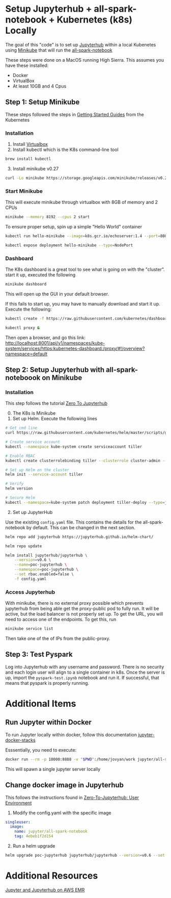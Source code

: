 # Setup Jupyterhub + all-spark-notebook + Kubernetes (k8s) Locally

The goal of this "code" is to set up [Jupyterhub](https://github.com/jupyterhub/jupyterhub) within a local Kubenetes using [Minikube](https://kubernetes.io/docs/getting-started-guides/minikube/) that will run the [all-spark-notebook]( https://github.com/jupyter/docker-stacks/tree/master/all-spark-notebook)

These steps were done on a MacOS running High Sierra. This assumes you have these installed:

- Docker
- VirtualBox
- At least 10GB and 4 Cpus

## Step 1: Setup Minikube

These steps followed the steps in [Getting Started Guides](https://kubernetes.io/docs/getting-started-guides/minikube/) from the Kubernetes

### Installation

1. Install [Virtualbox](https://www.virtualbox.org/)
2. Install kubectl which is the K8s command-line tool

``` bash
brew install kubectl
```

3. Install minikube v0.27

``` bash
curl -Lo minikube https://storage.googleapis.com/minikube/releases/v0.27.0/minikube-darwin-amd64 && chmod +x minikube && sudo mv minikube /usr/local/bin/
```

### Start Minikube

This will execute minikube through virtualbox with 8GB of memory and 2 CPUs

```bash
minikube --memory 8192 --cpus 2 start
```

To ensure proper setup, spin up a simple "Hello World" container

```bash
kubectl run hello-minikube --image=k8s.gcr.io/echoserver:1.4 --port=8080

kubectl expose deployment hello-minikube --type=NodePort
```

### Dashboard
The K8s dashboard is a great tool to see what is going on with the "cluster". start it up, executed the following

```bash
minikube dashboard
```

This will open up the GUI in your default browser.

If this fails to start up, you may have to manually download and start it up. Execute the following:

```bash
kubectl create -f https://raw.githubusercontent.com/kubernetes/dashboard/master/src/deploy/recommended/kubernetes-dashboard.yaml

kubectl proxy &
```

Then open a browser, and go this link: <http://localhost:8001/api/v1/namespaces/kube-system/services/https:kubernetes-dashboard:/proxy/#!/overview?namespace=default>

## Step 2: Setup Jupyterhub with all-spark-noteboook on Minikube

### Installation

This step follows the tutorial [Zero To Jupyterhub](http://zero-to-jupyterhub.readthedocs.io/en/latest/index.html)

0. The K8s is Minikube
1. Set up Helm. Execute the following lines

```bash
# Get cmd line
curl https://raw.githubusercontent.com/kubernetes/helm/master/scripts/get | bash

# Create service account
kubectl --namespace kube-system create serviceaccount tiller

# Enable RBAC
kubectl create clusterrolebinding tiller --clusterrole cluster-admin --serviceaccount=kube-system:tiller

# Set up Helm on the cluster
helm init --service-account tiller

# Verify
helm version

# Secure Helm
kubectl --namespace=kube-system patch deployment tiller-deploy --type=json --patch='[{"op": "add", "path": "/spec/template/spec/containers/0/command", "value": ["/tiller", "--listen=localhost:44134"]}]'
```

2. Set up JupyterHub

Use the existing ```config.yaml``` file. This contains the details for the all-spark-notebook by default. This can be changed in the next section.

```bash
helm repo add jupyterhub https://jupyterhub.github.io/helm-chart/

helm repo update

helm install jupyterhub/jupyterhub \
    --version=v0.6 \
    --name=poc-jupyterhub \
    --namespace=poc-jupyterhub \
    --set rbac.enabled=false \
    -f config.yaml
```

### Access Jupyterhub

With minikube, there is no external proxy possible which prevents jupyterhub from being able get the proxy-public pod to fully run. It will be active, but the load balancer is not properly set up. To get the URL, you will need to access one of the endpoints. To get this, run 
```bash
minikube service list
```
Then take one of the of IPs from the public-proxy.


## Step 3: Test Pyspark

Log into Jupyterhub with any username and password. There is no security and each login user will align to a single container in k8s. Once the server is up, import the ```pyspark-test.ipynb``` notebook and run it. If successful, that means that pyspark is properly running.

# Additional Items

## Run Jupyter within Docker

To run Jupyter locally within docker, follow this documentation [jupyter-docker-stacks](http://jupyter-docker-stacks.readthedocs.io/en/latest/)

Esssentially, you need to execute:
```bash
docker run --rm -p 10000:8888 -v "$PWD":/home/jovyan/work jupyter/all-spark-notebook
```

This will spawn a single jupyter server locally

## Change docker image in Jupyterhub

This follows the instructions found in [Zero-To-Jupyterhub: User Environment](http://zero-to-jupyterhub.readthedocs.io/en/latest/user-environment.html)

1. Modify the config.yaml with the specific image

```yaml
singleuser:
  image:
    name: jupyter/all-spark-notebook
    tag: 4ebeb1f2d154
```

2. Run a helm upgrade 

```bash 
helm upgrade poc-jupyterhub jupyterhub/jupyterhub --version=v0.6 --set rbac.enabled=false -f config.yaml
```

# Additional Resources

[Jupyter and Jupyterhub on AWS EMR](https://aws.amazon.com/blogs/big-data/running-jupyter-notebook-and-jupyterhub-on-amazon-emr/)
